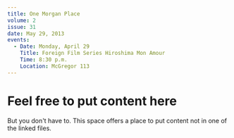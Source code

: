 ```yaml
---
title: One Morgan Place
volume: 2
issue: 31
date: May 29, 2013
events:
  - Date: Monday, April 29
    Title: Foreign Film Series Hiroshima Mon Amour
    Time: 8:30 p.m.
    Location: McGregor 113
---
```

# Feel free to put content here

But you don't have to. This space offers a place to put content not
in one of the linked files.
